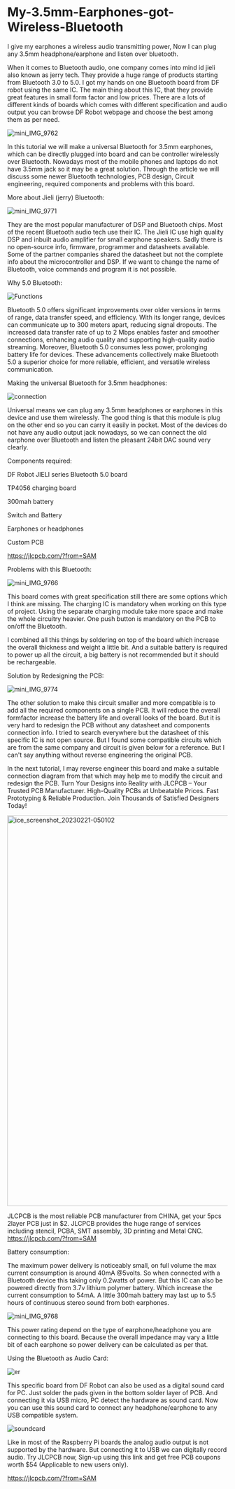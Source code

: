 # My-3.5mm-Earphones-got-Wireless-Bluetooth
I give my earphones a wireless audio transmitting power, Now I can plug any 3.5mm headphone/earphone and listen over bluetooth.

When it comes to Bluetooth audio, one company comes into mind id jieli also known as jerry tech. They provide a huge range of products starting from Bluetooth 3.0 to 5.0. I got my hands on one Bluetooth board from DF robot using the same IC. The main thing about this IC, that they provide great features in small form factor and low prices. There are a lots of different kinds of boards which comes with different specification and audio output you can browse DF Robot webpage and choose the best among them as per need.

![mini_IMG_9762](https://github.com/electroboy001/My-3.5mm-Earphones-got-Wireless-Bluetooth/assets/97245507/b435206b-c813-4b30-a214-ff98277e6210)

In this tutorial we will make a universal Bluetooth for 3.5mm earphones, which can be directly plugged into board and can be controller wirelessly over Bluetooth. Nowadays most of the mobile phones and laptops do not have 3.5mm jack so it may be a great solution. Through the article we will discuss some newer Bluetooth technologies, PCB design, Circuit engineering, required components and problems with this board.

More about Jieli (jerry) Bluetooth:

![mini_IMG_9771](https://github.com/electroboy001/My-3.5mm-Earphones-got-Wireless-Bluetooth/assets/97245507/39d6e21f-4b80-4da4-a10d-177d276302e3)

They are the most popular manufacturer of DSP and Bluetooth chips. Most of the recent Bluetooth audio tech use their IC. The Jieli IC use high quality DSP and inbuilt audio amplifier for small earphone speakers. Sadly there is no open-source info, firmware, programmer and datasheets available. Some of the partner companies shared the datasheet but not the complete info about the microcontroller and DSP. If we want to change the name of Bluetooth, voice commands and program it is not possible.

Why 5.0 Bluetooth:

![Functions](https://github.com/electroboy001/My-3.5mm-Earphones-got-Wireless-Bluetooth/assets/97245507/70b03941-167e-4906-89e4-dc8db5f368da)

Bluetooth 5.0 offers significant improvements over older versions in terms of range, data transfer speed, and efficiency. With its longer range, devices can communicate up to 300 meters apart, reducing signal dropouts. The increased data transfer rate of up to 2 Mbps enables faster and smoother connections, enhancing audio quality and supporting high-quality audio streaming. Moreover, Bluetooth 5.0 consumes less power, prolonging battery life for devices. These advancements collectively make Bluetooth 5.0 a superior choice for more reliable, efficient, and versatile wireless communication.

Making the universal Bluetooth for 3.5mm headphones:

![connection](https://github.com/electroboy001/My-3.5mm-Earphones-got-Wireless-Bluetooth/assets/97245507/80b1befe-ce56-458c-b681-cd5428d81fc5)

Universal means we can plug any 3.5mm headphones or earphones in this device and use them wirelessly. The good thing is that this module is plug on the other end so you can carry it easily in pocket. Most of the devices do not have any audio output jack nowadays, so we can connect the old earphone over Bluetooth and listen the pleasant 24bit DAC sound very clearly.

Components required:

DF Robot JIELI series Bluetooth 5.0 board

TP4056 charging board

300mah battery

Switch and Battery

Earphones or headphones

Custom PCB

https://jlcpcb.com/?from=SAM

Problems with this Bluetooth:

![mini_IMG_9766](https://github.com/electroboy001/My-3.5mm-Earphones-got-Wireless-Bluetooth/assets/97245507/e67b32bf-2b01-493c-b5b0-62d65b90147b)

This board comes with great specification still there are some options which I think are missing. The charging IC is mandatory when working on this type of project. Using the separate charging module take more space and make the whole circuitry heavier. One push button is mandatory on the PCB to on/off the Bluetooth.

I combined all this things by soldering on top of the board which increase the overall thickness and weight a little bit. And a suitable battery is required to power up all the circuit, a big battery is not recommended but it should be rechargeable.

Solution by Redesigning the PCB:

![mini_IMG_9774](https://github.com/electroboy001/My-3.5mm-Earphones-got-Wireless-Bluetooth/assets/97245507/34d63aa5-ad6a-40b2-9d2d-ee0ea8484d62)

The other solution to make this circuit smaller and more compatible is to add all the required components on a single PCB. It will reduce the overall formfactor increase the battery life and overall looks of the board. But it is very hard to redesign the PCB without any datasheet and components connection info. I tried to search everywhere but the datasheet of this specific IC is not open source. But I found some compatible circuits which are from the same company and circuit is given below for a reference. But I can't say anything without reverse engineering the original PCB.

In the next tutorial, I may reverse engineer this board and make a suitable connection diagram from that which may help me to modify the circuit and redesign the PCB. Turn Your Designs into Reality with JLCPCB – Your Trusted PCB Manufacturer. High-Quality PCBs at Unbeatable Prices. Fast Prototyping & Reliable Production. Join Thousands of Satisfied Designers Today!

<img width="893" alt="ice_screenshot_20230221-050102" src="https://github.com/electroboy001/My-3.5mm-Earphones-got-Wireless-Bluetooth/assets/97245507/d31d4c84-a8a4-43d5-afa8-c2bdf02741de">

JLCPCB is the most reliable PCB manufacturer from CHINA, get your 5pcs 2layer PCB just in $2. JLCPCB provides the huge range of services including stencil, PCBA, SMT assembly, 3D printing and Metal CNC.
https://jlcpcb.com/?from=SAM

Battery consumption:

The maximum power delivery is noticeably small, on full volume the max current consumption is around 40mA @5volts. So when connected with a Bluetooth device this taking only 0.2watts of power. But this IC can also be powered directly from 3.7v lithium polymer battery. Which increase the current consumption to 54mA. A little 300mah battery may last up to 5.5 hours of continuous stereo sound from both earphones.

![mini_IMG_9768](https://github.com/electroboy001/My-3.5mm-Earphones-got-Wireless-Bluetooth/assets/97245507/89025fd8-99c3-4a71-a13e-a1193c117ecb)

This power rating depend on the type of earphone/headphone you are connecting to this board. Because the overall impedance may vary a little bit of each earphone so power delivery can be calculated as per that.

Using the Bluetooth as Audio Card:

![er](https://github.com/electroboy001/My-3.5mm-Earphones-got-Wireless-Bluetooth/assets/97245507/03a367cd-6afc-401b-b45a-0a323bcb4c09)

This specific board from DF Robot can also be used as a digital sound card for PC. Just solder the pads given in the bottom solder layer of PCB. And connecting it via USB micro, PC detect the hardware as sound card. Now you can use this sound card to connect any headphone/earphone to any USB compatible system.

![soundcard](https://github.com/electroboy001/My-3.5mm-Earphones-got-Wireless-Bluetooth/assets/97245507/f547fe87-4263-4ff9-bd2e-24db4cbaac59)

Like in most of the Raspberry Pi boards the analog audio output is not supported by the hardware. But connecting it to USB we can digitally record audio. Try JLCPCB now, Sign-up using this link and get free PCB coupons worth $54 (Applicable to new users only).

https://jlcpcb.com/?from=SAM
